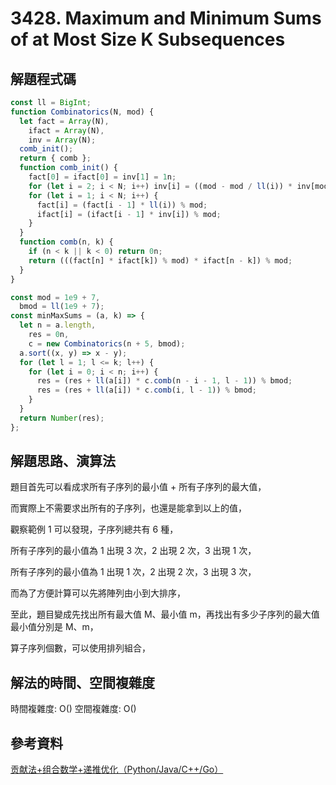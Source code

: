 # 3428. Maximum and Minimum Sums of at Most Size K Subsequences

## 解題程式碼

```javascript
const ll = BigInt;
function Combinatorics(N, mod) {
  let fact = Array(N),
    ifact = Array(N),
    inv = Array(N);
  comb_init();
  return { comb };
  function comb_init() {
    fact[0] = ifact[0] = inv[1] = 1n;
    for (let i = 2; i < N; i++) inv[i] = ((mod - mod / ll(i)) * inv[mod % ll(i)]) % mod;
    for (let i = 1; i < N; i++) {
      fact[i] = (fact[i - 1] * ll(i)) % mod;
      ifact[i] = (ifact[i - 1] * inv[i]) % mod;
    }
  }
  function comb(n, k) {
    if (n < k || k < 0) return 0n;
    return (((fact[n] * ifact[k]) % mod) * ifact[n - k]) % mod;
  }
}

const mod = 1e9 + 7,
  bmod = ll(1e9 + 7);
const minMaxSums = (a, k) => {
  let n = a.length,
    res = 0n,
    c = new Combinatorics(n + 5, bmod);
  a.sort((x, y) => x - y);
  for (let l = 1; l <= k; l++) {
    for (let i = 0; i < n; i++) {
      res = (res + ll(a[i]) * c.comb(n - i - 1, l - 1)) % bmod;
      res = (res + ll(a[i]) * c.comb(i, l - 1)) % bmod;
    }
  }
  return Number(res);
};
```

## 解題思路、演算法

題目首先可以看成求所有子序列的最小值 + 所有子序列的最大值，

而實際上不需要求出所有的子序列，也還是能拿到以上的值，

觀察範例 1 可以發現，子序列總共有 6 種，

所有子序列的最小值為 1 出現 3 次，2 出現 2 次，3 出現 1 次，

所有子序列的最小值為 1 出現 1 次，2 出現 2 次，3 出現 3 次，

而為了方便計算可以先將陣列由小到大排序，

至此，題目變成先找出所有最大值 M、最小值 m，再找出有多少子序列的最大值最小值分別是 M、m，

算子序列個數，可以使用排列組合，

## 解法的時間、空間複雜度

時間複雜度: O()
空間複雜度: O()

## 參考資料

[贡献法+组合数学+递推优化（Python/Java/C++/Go）](https://leetcode.cn/problems/maximum-and-minimum-sums-of-at-most-size-k-subsequences/solutions/3051549/gong-xian-fa-zu-he-shu-xue-pythonjavacgo-0jod/)
